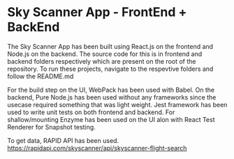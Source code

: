 # Sky Scanner App - FrontEnd + BackEnd


The Sky Scanner App has been built using React.js on the frontend and Node.js on the backend. The source code for this is in frontend and backend folders respectively which are present on the root of the repository. To run these projects, navigate to the respevtive folders and follow the README.md

For the build step on the UI, WebPack has been used with Babel. On the backend, Pure Node.js has been used without any frameworks since the usecase required something that was light weight. Jest framework has been used to write unit tests on both frontend and backend. For shallow/mounting Enzyme has been used on the UI alon with React Test Renderer for Snapshot testing.

To get data, RAPID API has been used.
https://rapidapi.com/skyscanner/api/skyscanner-flight-search

